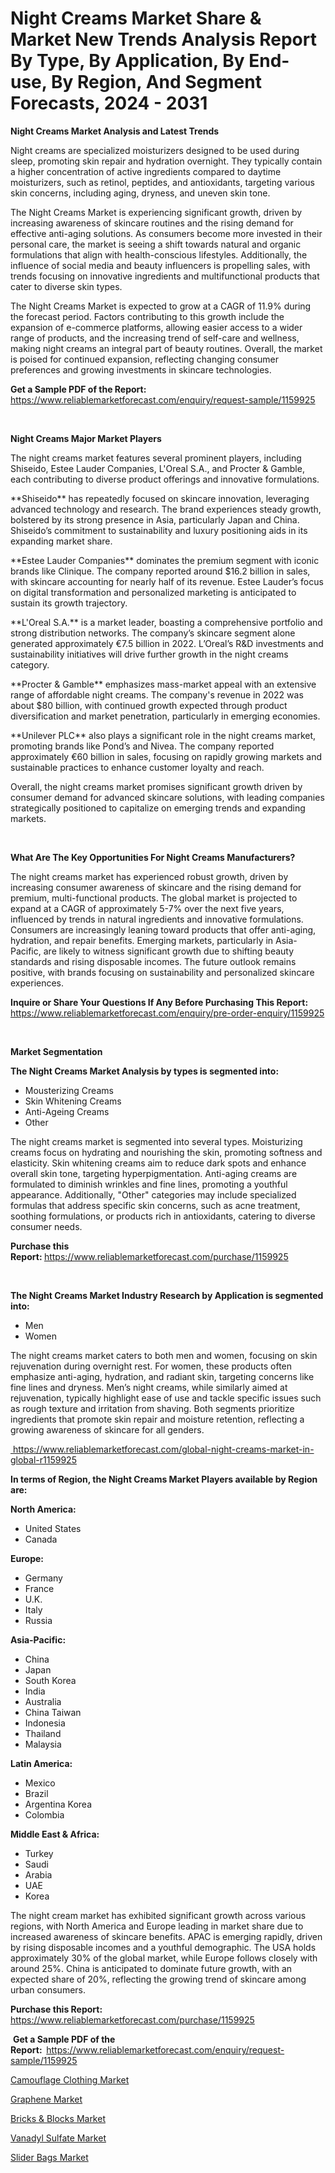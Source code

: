 <p><h1>Night Creams Market Share & Market New Trends Analysis Report By Type, By Application, By End-use, By Region, And Segment Forecasts, 2024 - 2031</h1></p><p><strong>Night Creams Market Analysis and Latest Trends</strong></p>
<p><p>Night creams are specialized moisturizers designed to be used during sleep, promoting skin repair and hydration overnight. They typically contain a higher concentration of active ingredients compared to daytime moisturizers, such as retinol, peptides, and antioxidants, targeting various skin concerns, including aging, dryness, and uneven skin tone.</p><p>The Night Creams Market is experiencing significant growth, driven by increasing awareness of skincare routines and the rising demand for effective anti-aging solutions. As consumers become more invested in their personal care, the market is seeing a shift towards natural and organic formulations that align with health-conscious lifestyles. Additionally, the influence of social media and beauty influencers is propelling sales, with trends focusing on innovative ingredients and multifunctional products that cater to diverse skin types.</p><p>The Night Creams Market is expected to grow at a CAGR of 11.9% during the forecast period. Factors contributing to this growth include the expansion of e-commerce platforms, allowing easier access to a wider range of products, and the increasing trend of self-care and wellness, making night creams an integral part of beauty routines. Overall, the market is poised for continued expansion, reflecting changing consumer preferences and growing investments in skincare technologies.</p></p>
<p><strong>Get a Sample PDF of the Report:&nbsp;</strong> <a href="https://www.reliablemarketforecast.com/enquiry/request-sample/1159925?utm_campaign=1733&utm_medium=2&utm_source=Github&utm_content=ia&utm_term=29102024&utm_id=night-creams">https://www.reliablemarketforecast.com/enquiry/request-sample/1159925</a></p>
<p>&nbsp;</p>
<p><strong>Night Creams Major Market Players</strong></p>
<p><p>The night creams market features several prominent players, including Shiseido, Estee Lauder Companies, L'Oreal S.A., and Procter & Gamble, each contributing to diverse product offerings and innovative formulations. </p><p>**Shiseido** has repeatedly focused on skincare innovation, leveraging advanced technology and research. The brand experiences steady growth, bolstered by its strong presence in Asia, particularly Japan and China. Shiseido’s commitment to sustainability and luxury positioning aids in its expanding market share.</p><p>**Estee Lauder Companies** dominates the premium segment with iconic brands like Clinique. The company reported around $16.2 billion in sales, with skincare accounting for nearly half of its revenue. Estee Lauder’s focus on digital transformation and personalized marketing is anticipated to sustain its growth trajectory.</p><p>**L'Oreal S.A.** is a market leader, boasting a comprehensive portfolio and strong distribution networks. The company’s skincare segment alone generated approximately €7.5 billion in 2022. L’Oreal’s R&D investments and sustainability initiatives will drive further growth in the night creams category.</p><p>**Procter & Gamble** emphasizes mass-market appeal with an extensive range of affordable night creams. The company's revenue in 2022 was about $80 billion, with continued growth expected through product diversification and market penetration, particularly in emerging economies.</p><p>**Unilever PLC** also plays a significant role in the night creams market, promoting brands like Pond’s and Nivea. The company reported approximately €60 billion in sales, focusing on rapidly growing markets and sustainable practices to enhance customer loyalty and reach.</p><p>Overall, the night creams market promises significant growth driven by consumer demand for advanced skincare solutions, with leading companies strategically positioned to capitalize on emerging trends and expanding markets.</p></p>
<p>&nbsp;</p>
<p><strong>What Are The Key Opportunities For Night Creams Manufacturers?</strong></p>
<p><p>The night creams market has experienced robust growth, driven by increasing consumer awareness of skincare and the rising demand for premium, multi-functional products. The global market is projected to expand at a CAGR of approximately 5-7% over the next five years, influenced by trends in natural ingredients and innovative formulations. Consumers are increasingly leaning toward products that offer anti-aging, hydration, and repair benefits. Emerging markets, particularly in Asia-Pacific, are likely to witness significant growth due to shifting beauty standards and rising disposable incomes. The future outlook remains positive, with brands focusing on sustainability and personalized skincare experiences.</p></p>
<p><strong>Inquire or Share Your Questions If Any Before Purchasing This Report:</strong> <a href="https://www.reliablemarketforecast.com/enquiry/pre-order-enquiry/1159925?utm_campaign=1733&utm_medium=2&utm_source=Github&utm_content=ia&utm_term=29102024&utm_id=night-creams">https://www.reliablemarketforecast.com/enquiry/pre-order-enquiry/1159925</a></p>
<p>&nbsp;</p>
<p><strong>Market Segmentation</strong></p>
<p><strong>The Night Creams Market Analysis by types is segmented into:</strong></p>
<p><ul><li>Mousterizing Creams</li><li>Skin Whitening Creams</li><li>Anti-Ageing Creams</li><li>Other</li></ul></p>
<p><p>The night creams market is segmented into several types. Moisturizing creams focus on hydrating and nourishing the skin, promoting softness and elasticity. Skin whitening creams aim to reduce dark spots and enhance overall skin tone, targeting hyperpigmentation. Anti-aging creams are formulated to diminish wrinkles and fine lines, promoting a youthful appearance. Additionally, "Other" categories may include specialized formulas that address specific skin concerns, such as acne treatment, soothing formulations, or products rich in antioxidants, catering to diverse consumer needs.</p></p>
<p><strong>Purchase this Report:&nbsp;</strong><a href="https://www.reliablemarketforecast.com/purchase/1159925?utm_campaign=1733&utm_medium=2&utm_source=Github&utm_content=ia&utm_term=29102024&utm_id=night-creams">https://www.reliablemarketforecast.com/purchase/1159925</a></p>
<p>&nbsp;</p>
<p><strong>The Night Creams Market Industry Research by Application is segmented into:</strong></p>
<p><ul><li>Men</li><li>Women</li></ul></p>
<p><p>The night creams market caters to both men and women, focusing on skin rejuvenation during overnight rest. For women, these products often emphasize anti-aging, hydration, and radiant skin, targeting concerns like fine lines and dryness. Men’s night creams, while similarly aimed at rejuvenation, typically highlight ease of use and tackle specific issues such as rough texture and irritation from shaving. Both segments prioritize ingredients that promote skin repair and moisture retention, reflecting a growing awareness of skincare for all genders.</p></p>
<p><a href="https://www.reliablemarketforecast.com/global-night-creams-market-in-global-r1159925?utm_campaign=1733&utm_medium=2&utm_source=Github&utm_content=ia&utm_term=29102024&utm_id=night-creams">&nbsp;https://www.reliablemarketforecast.com/global-night-creams-market-in-global-r1159925</a></p>
<p><strong>In terms of Region, the Night Creams Market Players available by Region are:</strong></p>
<p>
    <p> <strong> North America: </strong>
        <ul>
            <li>United States</li>
            <li>Canada</li>
        </ul>
        </p> 
    <p> <strong> Europe: </strong>
        <ul>
            <li>Germany</li>
            <li>France</li>
            <li>U.K.</li>
            <li>Italy</li>
            <li>Russia</li>
        </ul>
        </p> 
    <p> <strong> Asia-Pacific: </strong>
        <ul>
            <li>China</li>
            <li>Japan</li>
            <li>South Korea</li>
            <li>India</li>
            <li>Australia</li>
            <li>China Taiwan</li>
            <li>Indonesia</li>
            <li>Thailand</li>
            <li>Malaysia</li>
        </ul>
        </p> 
    <p> <strong> Latin America: </strong>
        <ul>
            <li>Mexico</li>
            <li>Brazil</li>
            <li>Argentina Korea</li>
            <li>Colombia</li>
        </ul>
        </p> 
    <p> <strong> Middle East & Africa: </strong>
        <ul>
            <li>Turkey</li>
            <li>Saudi</li>
            <li>Arabia</li>
            <li>UAE</li>
            <li>Korea</li>
        </ul>
    </p>
    </p>
<p><p>The night cream market has exhibited significant growth across various regions, with North America and Europe leading in market share due to increased awareness of skincare benefits. APAC is emerging rapidly, driven by rising disposable incomes and a youthful demographic. The USA holds approximately 30% of the global market, while Europe follows closely with around 25%. China is anticipated to dominate future growth, with an expected share of 20%, reflecting the growing trend of skincare among urban consumers.</p></p>
<p><strong>Purchase this Report: </strong><a href="https://www.reliablemarketforecast.com/purchase/1159925?utm_campaign=1733&utm_medium=2&utm_source=Github&utm_content=ia&utm_term=29102024&utm_id=night-creams">https://www.reliablemarketforecast.com/purchase/1159925</a></p>
<p>&nbsp;<strong>Get a Sample PDF of the Report:&nbsp;&nbsp;</strong><a href="https://www.reliablemarketforecast.com/enquiry/request-sample/1159925?utm_campaign=1733&utm_medium=2&utm_source=Github&utm_content=ia&utm_term=29102024&utm_id=night-creams">https://www.reliablemarketforecast.com/enquiry/request-sample/1159925</a></p>
<p><strong></strong></p>
<p><p><a href="https://www.linkedin.com/pulse/future-innovation-global-camouflage-clothing-market-growth-opportunities-ji7nf?utm_campaign=1733&utm_medium=2&utm_source=Github&utm_content=ia&utm_term=29102024&utm_id=night-creams">Camouflage Clothing Market</a></p><p><a href="https://www.linkedin.com/pulse/decoding-graphene-industry-dynamics-strategic-imperatives-oiwoc?utm_campaign=1733&utm_medium=2&utm_source=Github&utm_content=ia&utm_term=29102024&utm_id=night-creams">Graphene Market</a></p><p><a href="https://www.linkedin.com/pulse/bricks-blocks-market-size-share-analysis-growth-trends-ofc4c?utm_campaign=1733&utm_medium=2&utm_source=Github&utm_content=ia&utm_term=29102024&utm_id=night-creams">Bricks & Blocks Market</a></p><p><a href="https://www.linkedin.com/pulse/vanadyl-sulfate-market-overview-forecast-2024-2031-detailed-prcjc?utm_campaign=1733&utm_medium=2&utm_source=Github&utm_content=ia&utm_term=29102024&utm_id=night-creams">Vanadyl Sulfate Market</a></p><p><a href="https://www.linkedin.com/pulse/global-perspectives-slider-bags-market-trends-challenges-forecast-r8irf?utm_campaign=1733&utm_medium=2&utm_source=Github&utm_content=ia&utm_term=29102024&utm_id=night-creams">Slider Bags Market</a></p></p>